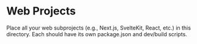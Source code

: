 # Web Projects

Place all your web subprojects (e.g., Next.js, SvelteKit, React, etc.) in this directory. Each should have its own package.json and dev/build scripts.
